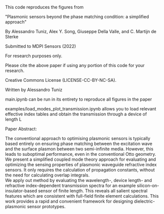 This code reproduces the figures from

"Plasmonic sensors beyond the phase matching condition: a simplified  approach" 

By Alessandro Tuniz, Alex Y. Song, Giuseppe Della Valle, and C. Martijn de Sterke 

Submitted to MDPI Sensors (2022)

For research purposes only.

Please cite the above paper if using any portion of this code for your research.

Creative Commons License (LICENSE-CC-BY-NC-SA).

Written by Alessandro Tuniz

main.ipynb can be run in its entirety to reproduce all figures in the paper

examples/load_modes_plot_transmission.ipynb allows you to load relevant effective index tables and obtain the transmission through a device of length L

Paper Abstract: 

The conventional approach to optimising plasmonic sensors is typically based
entirely on ensuring phase matching between the excitation wave and the surface 
plasmon between two semi-infinite media. However, this leads to suboptimal 
performance, even in the conventional Otto geometry. We present a simplified 
coupled mode theory approach for evaluating and optimizing the sensing properties 
of plasmonic waveguide refractive index sensors. It only requires the calculation 
of propagation constants, without the need for calculating overlap integrals.  
We apply out method by evaluating the wavelength-, device length- and 
refractive index-dependent transmission spectra for an example silicon-on-insulator-based 
sensor of finite length. This reveals all salient spectral features which are 
consistent with full-field finite element calculations. This work provides a 
rapid and convenient framework for designing dielectric-plasmonic sensor prototypes.
